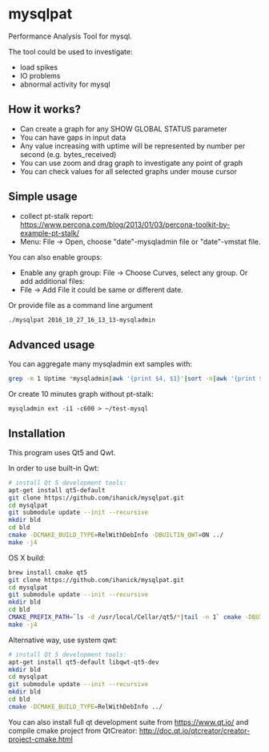 mysqlpat
========

Performance Analysis Tool for mysql.

The tool could be used to investigate:
- load spikes
- IO problems
- abnormal activity for mysql


How it works?
----
- Can create a graph for any SHOW GLOBAL STATUS parameter
- You can have gaps in input data
- Any value increasing with uptime will be represented by number per second (e.g. bytes_received)
- You can use zoom and drag graph to investigate any point of graph
- You can check values for all selected graphs under mouse cursor

Simple usage
----
- collect pt-stalk report: https://www.percona.com/blog/2013/01/03/percona-toolkit-by-example-pt-stalk/
- Menu: File -> Open, choose "date"-mysqladmin file or "date"-vmstat file.

You can also enable groups:
- Enable any graph group: File -> Choose Curves, select any group.
Or add additional files:
- File -> Add File it could be same or different date.

Or provide file as a command line argument
```bash
./mysqlpat 2016_10_27_16_13_13-mysqladmin
```



Advanced usage
----
You can aggregate many mysqladmin ext samples with:

```bash
grep -m 1 Uptime *mysqladmin|awk '{print $4, $1}'|sort -n|awk '{print $2}'|perl -pe 's/:\|//g'|xargs cat | cat > ~/test-mysqladmin
```


Or create 10 minutes graph without pt-stalk:

```mysqladmin ext -i1 -c600 > ~/test-mysql```


Installation
----

This program uses Qt5 and Qwt.

In order to use built-in Qwt:
```bash
# install Qt 5 development tools:
apt-get install qt5-default
git clone https://github.com/ihanick/mysqlpat.git
cd mysqlpat
git submodule update --init --recursive
mkdir bld
cd bld
cmake -DCMAKE_BUILD_TYPE=RelWithDebInfo -DBUILTIN_QWT=ON ../
make -j4
```

OS X build:
```bash
brew install cmake qt5
git clone https://github.com/ihanick/mysqlpat.git
cd mysqlpat
git submodule update --init --recursive
mkdir bld
cd bld
CMAKE_PREFIX_PATH=`ls -d /usr/local/Cellar/qt5/*|tail -n 1` cmake -DBUILTIN_QWT=ON -DCMAKE_BUILD_TYPE=RelWithDebInfo ..
make -j4
```

Alternative way, use system qwt:
```bash
# install Qt 5 development tools:
apt-get install qt5-default libqwt-qt5-dev
mkdir bld
cd mysqlpat
git submodule update --init --recursive
mkdir bld
cd bld
cmake -DCMAKE_BUILD_TYPE=RelWithDebInfo ../
```


You can also install full qt development suite from https://www.qt.io/ and compile cmake project from QtCreator: http://doc.qt.io/qtcreator/creator-project-cmake.html
